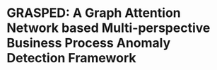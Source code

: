 # GRASPED: A Graph Attention Network based Multi-perspective Business Process Anomaly Detection Framework
